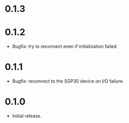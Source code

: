 # 0.1.3

# 0.1.2

- Bugfix: try to reconnect even if initialization failed.

# 0.1.1

- Bugfix: reconnect to the SGP30 device on I/O failure.

# 0.1.0

- Initial release.

